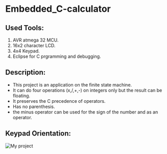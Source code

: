 # Embedded_C-calculator
## Used Tools:
1. AVR atmega 32 MCU.
2. 16x2 character LCD.
3.  4x4 Keypad.
4. Eclipse for C prgramming and debugging.

## Description:
- This project is an application on the finite state machine.
- It can do four operations (x,/,+,-) on integers only but the result can be floating.
- It preserves the C precedence of operators.
- Has no parenthesis.
- the minus operator can be used for the sign of the number and as an operator.
## Keypad Orientation:
![My project](https://user-images.githubusercontent.com/87082462/194778917-84fc99cb-26da-4311-a49c-b20053bce28e.png)

